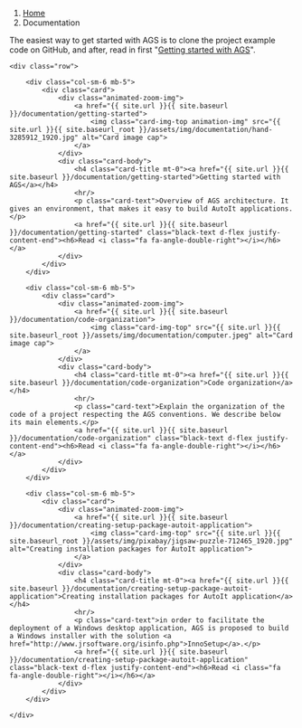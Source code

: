 <!-- Breadcrumb navigation -->
<nav aria-label="breadcrumb">
    <ol class="breadcrumb">
        <li class="breadcrumb-item"><a href="{{ site.url }}{{ site.baseurl }}/">Home</a></li>
        <li class="breadcrumb-item active" aria-current="page">Documentation</li>
    </ol>
</nav>


<!-- Card's documentation -->
<div class="container">
    <p class="mt-5 mb-5">The easiest way to get started with AGS is to clone the project example code on GitHub, and after, read in first "<a href="{{ site.url }}{{ site.baseurl }}/documentation/getting-started">Getting started with AGS</a>".</p>

    <div class="row">

        <div class="col-sm-6 mb-5">
            <div class="card">
                <div class="animated-zoom-img">
                    <a href="{{ site.url }}{{ site.baseurl }}/documentation/getting-started">
                        <img class="card-img-top animation-img" src="{{ site.url }}{{ site.baseurl_root }}/assets/img/documentation/hand-3285912_1920.jpg" alt="Card image cap">
                    </a>
                </div>
                <div class="card-body">
                    <h4 class="card-title mt-0"><a href="{{ site.url }}{{ site.baseurl }}/documentation/getting-started">Getting started with AGS</a></h4>
                    <hr/>
                    <p class="card-text">Overview of AGS architecture. It gives an environment, that makes it easy to build AutoIt applications.</p>
                    <a href="{{ site.url }}{{ site.baseurl }}/documentation/getting-started" class="black-text d-flex justify-content-end"><h6>Read <i class="fa fa-angle-double-right"></i></h6></a>
                </div>
            </div>
        </div>

        <div class="col-sm-6 mb-5">
            <div class="card">
                <div class="animated-zoom-img">
                    <a href="{{ site.url }}{{ site.baseurl }}/documentation/code-organization">
                        <img class="card-img-top" src="{{ site.url }}{{ site.baseurl_root }}/assets/img/documentation/computer.jpeg" alt="Card image cap">
                    </a>
                </div>
                <div class="card-body">
                    <h4 class="card-title mt-0"><a href="{{ site.url }}{{ site.baseurl }}/documentation/code-organization">Code organization</a></h4>
                    <hr/>
                    <p class="card-text">Explain the organization of the code of a project respecting the AGS conventions. We describe below its main elements.</p>
                    <a href="{{ site.url }}{{ site.baseurl }}/documentation/code-organization" class="black-text d-flex justify-content-end"><h6>Read <i class="fa fa-angle-double-right"></i></h6></a>
                </div>
            </div>
        </div>

        <div class="col-sm-6 mb-5">
            <div class="card">
                <div class="animated-zoom-img">
                    <a href="{{ site.url }}{{ site.baseurl }}/documentation/creating-setup-package-autoit-application">
                        <img class="card-img-top" src="{{ site.url }}{{ site.baseurl_root }}/assets/img/pixabay/jigsaw-puzzle-712465_1920.jpg" alt="Creating installation packages for AutoIt application">
                    </a>
                </div>
                <div class="card-body">
                    <h4 class="card-title mt-0"><a href="{{ site.url }}{{ site.baseurl }}/documentation/creating-setup-package-autoit-application">Creating installation packages for AutoIt application</a></h4>
                    <hr/>
                    <p class="card-text">in order to facilitate the deployment of a Windows desktop application, AGS is proposed to build a Windows installer with the solution <a href="http://www.jrsoftware.org/isinfo.php">InnoSetup</a>.</p>
                    <a href="{{ site.url }}{{ site.baseurl }}/documentation/creating-setup-package-autoit-application" class="black-text d-flex justify-content-end"><h6>Read <i class="fa fa-angle-double-right"></i></h6></a>
                </div>
            </div>
        </div>

    </div>
</div>